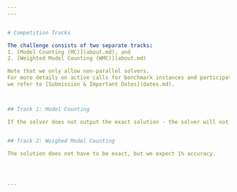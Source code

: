 ```yaml
---
---


# Competition Tracks

The challenge consists of two separate tracks: 
1. [Model Counting (MC)](about.md), and
2. [Weighted Model Counting (WMC)](about.md)

Note that we only allow non-parallel solvers.
For more details on active calls for benchmark instances and participation, 
we refer to [Submission & Important Dates](dates.md).



## Track 1: Model Counting

If the solver does not output the exact solution - the solver will not be disqualified, which ensures that we do not require arbitrary precision.


## Track 2: Weighed Model Counting

The solution does not have to be exact, but we expect 1% accuracy.




---
```

